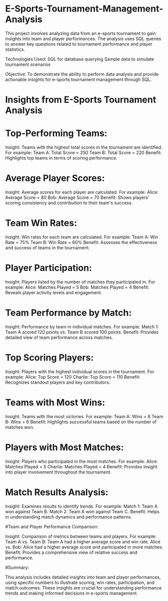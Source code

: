 # E-Sports-Tournament-Management-Analysis
This project involves analyzing data from an e-sports tournament to gain insights into team and player performances. The analysis uses SQL queries to answer key questions related to tournament performance and player statistics.

Technologies Used:
SQL for database querying
Sample data to simulate tournament scenarios

Objective:
To demonstrate the ability to perform data analysis and provide actionable insights for e-sports tournament management through SQL.

# Insights from E-Sports Tournament Analysis
# Top-Performing Teams:

Insight: Teams with the highest total scores in the tournament are identified. For example:
Team A: Total Score = 250
Team B: Total Score = 220
Benefit: Highlights top teams in terms of scoring performance.
# Average Player Scores:

Insight: Average scores for each player are calculated. For example:
Alice: Average Score = 80
Bob: Average Score = 70
Benefit: Shows players' scoring consistency and contribution to their team's success.
# Team Win Rates:

Insight: Win rates for each team are calculated. For example:
Team A: Win Rate = 75%
Team B: Win Rate = 60%
Benefit: Assesses the effectiveness and success of teams in the tournament.
# Player Participation:

Insight: Players listed by the number of matches they participated in. For example:
Alice: Matches Played = 5
Bob: Matches Played = 4
Benefit: Reveals player activity levels and engagement.
# Team Performance by Match:

Insight: Performance by team in individual matches. For example:
Match 1: Team A scored 120 points vs. Team B scored 100 points.
Benefit: Provides detailed view of team performance across matches.
# Top Scoring Players:

Insight: Players with the highest individual scores in the tournament. For example:
Alice: Top Score = 120
Charlie: Top Score = 110
Benefit: Recognizes standout players and key contributors.
# Teams with Most Wins:

Insight: Teams with the most victories. For example:
Team A: Wins = 8
Team B: Wins = 6
Benefit: Highlights successful teams based on the number of matches won.
# Players with Most Matches:

Insight: Players who participated in the most matches. For example:
Alice: Matches Played = 5
Charlie: Matches Played = 4
Benefit: Provides insight into player involvement throughout the tournament.
# Match Results Analysis:

Insight: Examines results to identify trends. For example:
Match 1: Team A won against Team B.
Match 2: Team A won against Team C.
Benefit: Helps in understanding match dynamics and performance patterns.

#Team and Player Performance Comparison:

Insight: Comparison of metrics between teams and players. For example:
Team A vs. Team B: Team A had a higher average score and win rate.
Alice vs. Bob: Alice had a higher average score and participated in more matches.
Benefit: Provides a comprehensive view of relative success and performance.

#Summary:

This analysis includes detailed insights into team and player performances, using specific numbers to illustrate scoring, win rates, participation, and match outcomes. These insights are crucial for understanding performance trends and making informed decisions in e-sports management.
